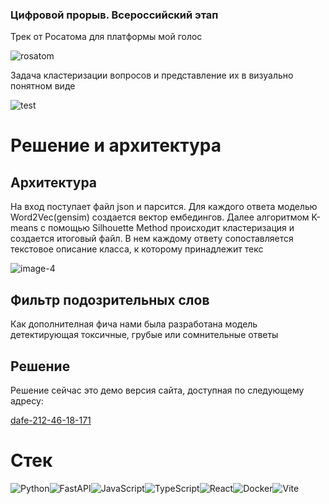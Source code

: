 ### Цифровой прорыв. Всероссийский этап

Трек от Росатома для платформы мой голос

![rosatom](https://github.com/cradmlozzer/my_voice_db/assets/108126763/d762933e-c5a2-4ce8-893a-a9f318cb5b67)

Задача кластеризации вопросов и представление их в визуально понятном виде

![test](https://github.com/cradmlozzer/my_voice_db/assets/108126763/8bf7d462-a8bd-4d34-a64c-0c8d500e9d67)


# Решение и архитектура

## Архитектура

На вход поступает файл json и парсится. Для каждого ответа моделью Word2Vec(gensim) создается вектор ембедингов. Далее алгоритмом K-means с помощью Silhouette Method происходит кластеризация и создается итоговый файл. В нем каждому ответу сопоставляется текстовое описание класса, к которому принадлежит текс

![image-4](https://github.com/cradmlozzer/my_voice_db/assets/108126763/72bdeadf-8f2f-49d1-9c56-74ad0cf28fc2)

## Фильтр подозрительных слов

Как дополнителная фича нами была разработана модель детектирующая токсичные, грубые или сомнительные ответы

## Решение

Решение сейчас это демо версия сайта, доступная по следующему адресу:

[dafe-212-46-18-171](https://dafe-212-46-18-171.ngrok-free.app)

# Стек

![Python](https://img.shields.io/badge/python-3670A0?style=for-the-badge&logo=python&logoColor=ffdd54)![FastAPI](https://img.shields.io/badge/FastAPI-005571?style=for-the-badge&logo=fastapi)![JavaScript](https://img.shields.io/badge/javascript-%23323330.svg?style=for-the-badge&logo=javascript&logoColor=%23F7DF1E)![TypeScript](https://img.shields.io/badge/typescript-%23007ACC.svg?style=for-the-badge&logo=typescript&logoColor=white)![React](https://img.shields.io/badge/react-%2320232a.svg?style=for-the-badge&logo=react&logoColor=%2361DAFB)![Docker](https://img.shields.io/badge/docker-%230db7ed.svg?style=for-the-badge&logo=docker&logoColor=white)![Vite](https://img.shields.io/badge/vite-%23646CFF.svg?style=for-the-badge&logo=vite&logoColor=white)